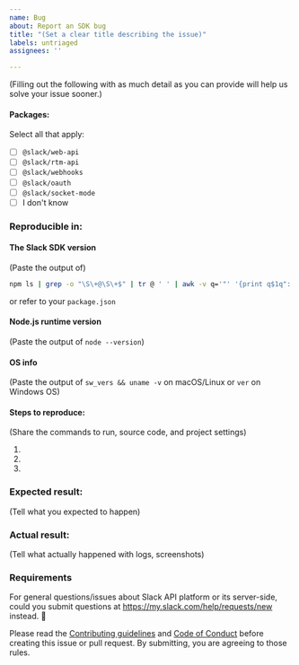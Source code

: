 ```yaml
---
name: Bug
about: Report an SDK bug
title: "(Set a clear title describing the issue)"
labels: untriaged
assignees: ''

---
```


(Filling out the following with as much detail as you can provide will help us solve your issue sooner.)

#### Packages:

Select all that apply:

- [ ] `@slack/web-api`
- [ ] `@slack/rtm-api`
- [ ] `@slack/webhooks`
- [ ] `@slack/oauth`
- [ ] `@slack/socket-mode`
- [ ] I don't know

### Reproducible in:

#### The Slack SDK version

(Paste the output of)
```bash
npm ls | grep -o "\S\+@\S\+$" | tr @ ' ' | awk -v q='"' '{print q$1q": "q"^"$2q","}' | grep slack
```
or refer to your `package.json`

#### Node.js runtime version

(Paste the output of `node --version`)

#### OS info

(Paste the output of `sw_vers && uname -v` on macOS/Linux or `ver` on Windows OS)

#### Steps to reproduce:

(Share the commands to run, source code, and project settings)

1.
2.
3.

### Expected result:

(Tell what you expected to happen)

### Actual result:

(Tell what actually happened with logs, screenshots)

### Requirements

For general questions/issues about Slack API platform or its server-side, could you submit questions at https://my.slack.com/help/requests/new instead. :bow:

Please read the [Contributing guidelines](https://github.com/slackapi/node-slack-sdk/blob/main/.github/contributing.md) and [Code of Conduct](https://slackhq.github.io/code-of-conduct) before creating this issue or pull request. By submitting, you are agreeing to those rules.
